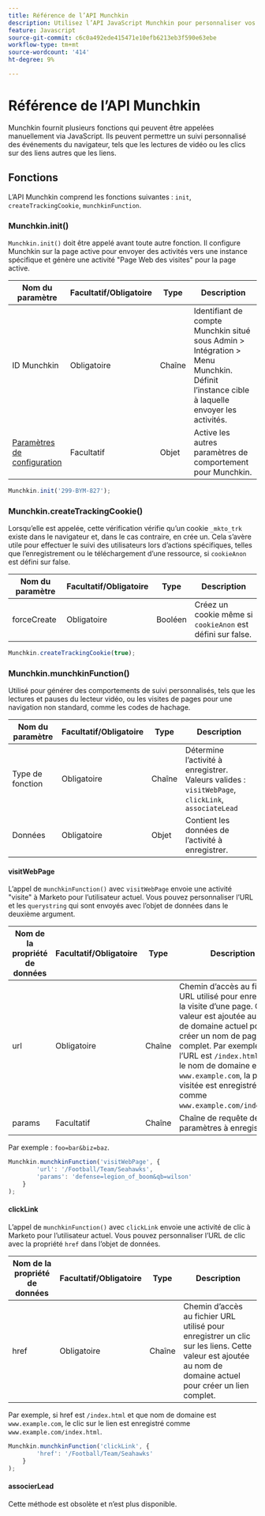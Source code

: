 ```yaml
---
title: Référence de l’API Munchkin
description: Utilisez l’API JavaScript Munchkin pour personnaliser vos données Munchkin.
feature: Javascript
source-git-commit: c6c0a492ede415471e10efb6213eb3f590e63ebe
workflow-type: tm+mt
source-wordcount: '414'
ht-degree: 9%

---
```



# Référence de l’API Munchkin

Munchkin fournit plusieurs fonctions qui peuvent être appelées manuellement via JavaScript. Ils peuvent permettre un suivi personnalisé des événements du navigateur, tels que les lectures de vidéo ou les clics sur des liens autres que les liens.

## Fonctions

L’API Munchkin comprend les fonctions suivantes : `init`, `createTrackingCookie`, `munchkinFunction`.

### Munchkin.init()

`Munchkin.init()` doit être appelé avant toute autre fonction. Il configure Munchkin sur la page active pour envoyer des activités vers une instance spécifique et génère une activité &quot;Page Web des visites&quot; pour la page active.

| Nom du paramètre | Facultatif/Obligatoire | Type | Description |
| --- | --- | --- | --- |
| ID Munchkin | Obligatoire | Chaîne | Identifiant de compte Munchkin situé sous Admin > Intégration > Menu Munchkin. Définit l’instance cible à laquelle envoyer les activités. |
| [Paramètres de configuration](configuration.md) | Facultatif | Objet | Active les autres paramètres de comportement pour Munchkin. |

```javascript
Munchkin.init('299-BYM-827');
```

### Munchkin.createTrackingCookie()

Lorsqu’elle est appelée, cette vérification vérifie qu’un cookie `_mkto_trk` existe dans le navigateur et, dans le cas contraire, en crée un. Cela s’avère utile pour effectuer le suivi des utilisateurs lors d’actions spécifiques, telles que l’enregistrement ou le téléchargement d’une ressource, si `cookieAnon` est défini sur false.

| Nom du paramètre | Facultatif/Obligatoire | Type | Description |
| --- | --- | --- | --- |
| forceCreate | Obligatoire | Booléen | Créez un cookie même si `cookieAnon` est défini sur false. |


```javascript
Munchkin.createTrackingCookie(true);
```

### Munchkin.munchkinFunction()

Utilisé pour générer des comportements de suivi personnalisés, tels que les lectures et pauses du lecteur vidéo, ou les visites de pages pour une navigation non standard, comme les codes de hachage.

| Nom du paramètre | Facultatif/Obligatoire | Type | Description |
| --- | --- | --- | --- |
| Type de fonction | Obligatoire | Chaîne | Détermine l’activité à enregistrer. Valeurs valides : `visitWebPage`, `clickLink`, `associateLead` |
| Données | Obligatoire | Objet | Contient les données de l’activité à enregistrer. |

#### visitWebPage

L’appel de `munchkinFunction()` avec `visitWebPage` envoie une activité &quot;visite&quot; à Marketo pour l’utilisateur actuel. Vous pouvez personnaliser l’URL et les `querystring` qui sont envoyés avec l’objet de données dans le deuxième argument.

| Nom de la propriété de données | Facultatif/Obligatoire | Type | Description |
| --- | --- | --- | --- |
| url | Obligatoire | Chaîne | Chemin d’accès au fichier URL utilisé pour enregistrer la visite d’une page.  Cette valeur est ajoutée au nom de domaine actuel pour créer un nom de page complet. Par exemple, si l’URL est `/index.html` et que le nom de domaine est `www.example.com`, la page visitée est enregistrée comme `www.example.com/index.html`. |
| params | Facultatif | Chaîne | Chaîne de requête des paramètres à enregistrer. |

Par exemple : `foo=bar&biz=baz`.

```javascript
Munchkin.munchkinFunction('visitWebPage', {
        'url': '/Football/Team/Seahawks',
        'params': 'defense=legion_of_boom&qb=wilson'
    }
);
```

#### clickLink

L’appel de `munchkinFunction()` avec `clickLink` envoie une activité de clic à Marketo pour l’utilisateur actuel. Vous pouvez personnaliser l’URL de clic avec la propriété `href` dans l’objet de données.

| Nom de la propriété de données | Facultatif/Obligatoire | Type | Description |
| --- | --- | --- | --- |
| href | Obligatoire | Chaîne | Chemin d’accès au fichier URL utilisé pour enregistrer un clic sur les liens. Cette valeur est ajoutée au nom de domaine actuel pour créer un lien complet. |

Par exemple, si href est `/index.html` et que nom de domaine est `www.example.com`, le clic sur le lien est enregistré comme `www.example.com/index.html`.

```javascript
Munchkin.munchkinFunction('clickLink', {
        'href': '/Football/Team/Seahawks'
    }
);
```

#### associerLead

Cette méthode est obsolète et n’est plus disponible.
